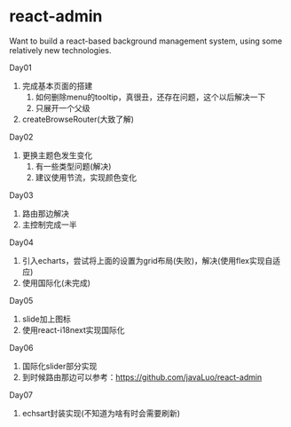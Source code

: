# react-admin
Want to build a react-based background management system, using some relatively new technologies.

Day01   
1. 完成基本页面的搭建
   1. 如何删除menu的tooltip，真很丑，还存在问题，这个以后解决一下
   2. 只展开一个父级
2. createBrowseRouter(大致了解)

Day02
1. 更换主题色发生变化
   1. 有一些类型问题(解决)
   2. 建议使用节流，实现颜色变化

Day03
1. 路由那边解决
2. 主控制完成一半

Day04
1. 引入echarts，尝试将上面的设置为grid布局(失败)，解决(使用flex实现自适应)
2. 使用国际化(未完成)

Day05
1. slide加上图标
2. 使用react-i18next实现国际化

Day06
1. 国际化slider部分实现
2. 到时候路由那边可以参考：https://github.com/javaLuo/react-admin

Day07
1. echsart封装实现(不知道为啥有时会需要刷新)